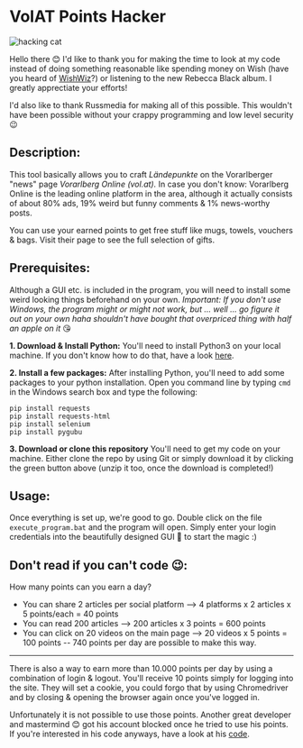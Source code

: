 # VolAT Points Hacker
![hacking cat](https://media.giphy.com/media/o0vwzuFwCGAFO/giphy.gif)

Hello there 😊 I'd like to thank you for making the time to look at my code instead of doing something reasonable like spending money on Wish (have you heard of [WishWiz](https://chrome.google.com/webstore/detail/the-wishwiz/lkijfedegilaikaacnoblhekmlegpeln)?) or listening to the new Rebecca Black album. I greatly apprectiate your efforts!

I'd also like to thank Russmedia for making all of this possible. This wouldn't have been possible without your crappy programming and low level security 😉

## Description:

This tool basically allows you to craft *Ländepunkte* on the Vorarlberger "news" page *Vorarlberg Online (vol.at).*
In case you don't know: Vorarlberg Online is the leading online platform in the area, although it actually consists of about 80% ads, 19% weird but funny comments & 1% news-worthy posts.

You can use your earned points to get free stuff like mugs, towels, vouchers & bags. Visit their page to see the full selection of gifts.

## Prerequisites:

Although a GUI etc. is included in the program, you will need to install some weird looking things beforehand on your own.
*Important: If you don't use Windows, the program might or might not work, but ... well ... go figure it out on your own haha shouldn't have bought that overpriced thing with half an apple on it* 😘

**1. Download & Install Python:**
 You'll need to install Python3 on your local machine. If you don't know how to do that, have a look [here](https://realpython.com/installing-python/).

 **2. Install a few packages:**
 After installing Python, you'll need to add some packages to your python installation. Open you command line by typing `cmd` in the Windows search box and type the following:

    pip install requests
    pip install requests-html
    pip install selenium
    pip install pygubu

 **3. Download or clone this repository**
 You'll need to get my code on your machine. Either clone the repo by using Git or simply download it by clicking the green button above (unzip it too, once the download is completed!)

 ## Usage:
 Once everything is set up, we're good to go. Double click on the file `execute_program.bat` and the program will open. Simply enter your login credentials into the beautifully designed GUI 🤮 to start the magic :)

## Don't read if you can't code 😉:

How many points can you earn a day?
- You can share 2 articles per social platform --> 4 platforms x 2 articles x 5 points/each = 40 points
- You can read 200 articles --> 200 articles x 3 points = 600 points
- You can click on 20 videos on the main page --> 20 videos x 5 points = 100 points
--
740 points per day are possible to make this way.
-----
There is also a way to earn more than 10.000 points per day by using a combination of login & logout. You'll receive 10 points simply for logging into the site. They will set a cookie, you could forgo that by using Chromedriver and by closing & opening the browser again once you've logged in.

Unfortunately it is not possible to use those points. Another great developer and mastermind 😊 got his account blocked once he tried to use his points. If you're interested in his code anyways, have a look at his [code](https://github.com/Moon36/volat-point-farm).
